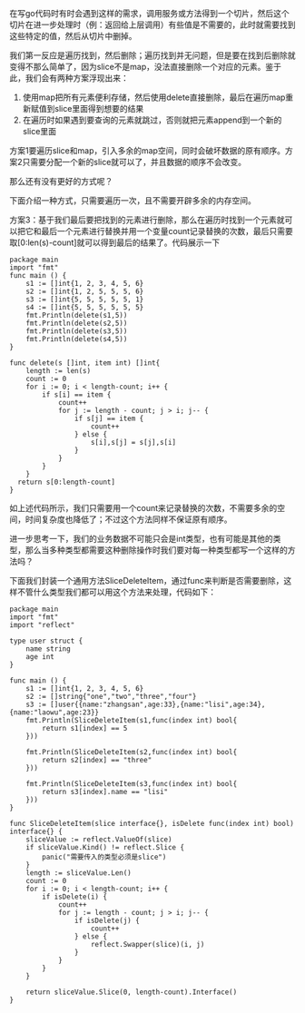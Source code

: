 在写go代码时有时会遇到这样的需求，调用服务或方法得到一个切片，然后这个切片在进一步处理时（例：返回给上层调用）有些值是不需要的，此时就需要找到这些特定的值，然后从切片中删掉。

我们第一反应是遍历找到，然后删除；遍历找到并无问题，但是要在找到后删除就变得不那么简单了，因为slice不是map，没法直接删除一个对应的元素。鉴于此，我们会有两种方案浮现出来：

1. 使用map把所有元素便利存储，然后使用delete直接删除，最后在遍历map重新赋值到slice里面得到想要的结果
2. 在遍历时如果遇到要查询的元素就跳过，否则就把元素append到一个新的slice里面

方案1要遍历slice和map，引入多余的map空间，同时会破坏数据的原有顺序。方案2只需要分配一个新的slice就可以了，并且数据的顺序不会改变。

那么还有没有更好的方式呢？

下面介绍一种方式，只需要遍历一次，且不需要开辟多余的内存空间。

方案3：基于我们最后要把找到的元素进行删除，那么在遍历时找到一个元素就可以把它和最后一个元素进行替换并用一个变量count记录替换的次数，最后只需要取[0:len(s)-count]就可以得到最后的结果了。代码展示一下

```golang
package main
import "fmt"
func main () {
    s1 := []int{1, 2, 3, 4, 5, 6}
    s2 := []int{1, 2, 5, 5, 5, 6}
    s3 := []int{5, 5, 5, 5, 5, 1}
    s4 := []int{5, 5, 5, 5, 5, 5}
    fmt.Println(delete(s1,5))
    fmt.Println(delete(s2,5))
    fmt.Println(delete(s3,5))
    fmt.Println(delete(s4,5))
} 

func delete(s []int, item int) []int{
    length := len(s)
    count := 0
    for i := 0; i < length-count; i++ {
        if s[i] == item {
            count++
            for j := length - count; j > i; j-- {
                if s[j] == item {
                    count++
                } else {
                    s[i],s[j] = s[j],s[i]
                }
            }
        }
    }
  return s[0:length-count]
}
```

如上述代码所示，我们只需要用一个count来记录替换的次数，不需要多余的空间，时间复杂度也降低了；不过这个方法同样不保证原有顺序。

进一步思考一下，我们的业务数据不可能只会是int类型，也有可能是其他的类型，那么当多种类型都需要这种删除操作时我们要对每一种类型都写一个这样的方法吗？

下面我们封装一个通用方法SliceDeleteItem，通过func来判断是否需要删除，这样不管什么类型我们都可以用这个方法来处理，代码如下：

```golang
package main
import "fmt"
import "reflect"

type user struct {
    name string
    age int
}

func main () {
    s1 := []int{1, 2, 3, 4, 5, 6}
    s2 := []string{"one","two","three","four"}
    s3 := []user{{name:"zhangsan",age:33},{name:"lisi",age:34},{name:"laowu",age:23}}
    fmt.Println(SliceDeleteItem(s1,func(index int) bool{
        return s1[index] == 5
    }))

    fmt.Println(SliceDeleteItem(s2,func(index int) bool{
        return s2[index] == "three"
    }))

    fmt.Println(SliceDeleteItem(s3,func(index int) bool{
        return s3[index].name == "lisi"
    }))
}

func SliceDeleteItem(slice interface{}, isDelete func(index int) bool) interface{} {
	sliceValue := reflect.ValueOf(slice)
	if sliceValue.Kind() != reflect.Slice {
		panic("需要传入的类型必须是slice")
	}
	length := sliceValue.Len()
	count := 0
	for i := 0; i < length-count; i++ {
		if isDelete(i) {
			count++
			for j := length - count; j > i; j-- {
				if isDelete(j) {
					count++
				} else {
					reflect.Swapper(slice)(i, j)
				}
			}
		}
	}

	return sliceValue.Slice(0, length-count).Interface()
}

```

